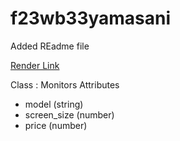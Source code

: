 # f23wb33yamasani
Added REadme file

[Render Link](https://dashboard.render.com/web/srv-cktboreb0mos73ba9sug/deploys/dep-cktborub0mos73ba9u4g)


Class : Monitors
Attributes

- model (string)
- screen_size (number)
- price (number)